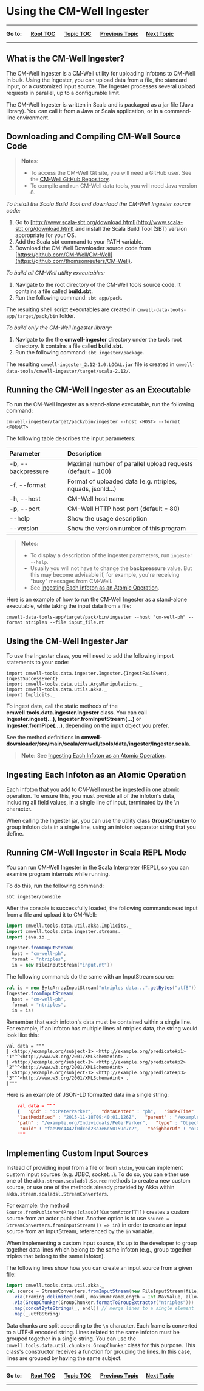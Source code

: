 # Using the CM-Well Ingester

----

**Go to:** &nbsp;&nbsp;&nbsp;&nbsp; [**Root TOC**](CM-Well.RootTOC.md) &nbsp;&nbsp;&nbsp;&nbsp; [**Topic TOC**](Tools.TOC.md) &nbsp;&nbsp;&nbsp;&nbsp; [**Previous Topic**](Tools.UsingTheCM-WellDownloader.md)&nbsp;&nbsp;&nbsp;&nbsp; [**Next Topic**](Tools.UsingTheSPARQLTriggerProcessor.md)  

----

## What is the CM-Well Ingester?

The CM-Well Ingester is a CM-Well utility for uploading infotons to CM-Well in bulk. Using the Ingester, you can upload data from a file, the standard input, or a customized input source. The Ingester processes several upload requests in parallel, up to a configurable limit.

The CM-Well Ingester is written in Scala and is packaged as a jar file (Java library). You can call it from a Java or Scala application, or in a command-line environment.

## Downloading and Compiling CM-Well Source Code

> **Notes:**
> * To access the CM-Well Git site, you will need a GitHub user. See the [CM-Well GitHub Repository](https://github.com/CM-Well/CM-Well).
> * To compile and run CM-Well data tools, you will need Java version 8.

*To install the Scala Build Tool and download the CM-Well Ingester source code:*

1. Go to [http://www.scala-sbt.org/download.html](http://www.scala-sbt.org/download.html) and install the Scala Build Tool (SBT) version appropriate for your OS.
2. Add the Scala sbt command to your PATH variable.
3. Download the CM-Well Downloader source code from [https://github.com/CM-Well/CM-Well](https://github.com/thomsonreuters/CM-Well).

*To build all CM-Well utility executables:*

1. Navigate to the root directory of the CM-Well tools source code. It contains a file called **build.sbt**.
2. Run the following command: ```sbt app/pack```.

The resulting shell script executables are created in ```cmwell-data-tools-app/target/pack/bin``` folder.

*To build only the CM-Well Ingester library:*

1. Navigate to the the **cmwell-ingester** directory under the tools root directory. It contains a file called **build.sbt**.
2. Run the following command: ```sbt ingester/package```.

The resulting `cmwell-ingester_2.12-1.0.LOCAL.jar` file is created in `cmwell-data-tools/cmwell-ingester/target/scala-2.12/`.

## Running the CM-Well Ingester as an Executable

To run the CM-Well Ingester as a stand-alone executable, run the following command:
```
cm-well-ingester/target/pack/bin/ingester --host <HOST> --format <FORMAT>
```
The following table describes the input parameters:

Parameter | Description
:---------|:-------------
-b, --backpressure  <arg> | Maximal number of parallel upload requests (default = 100)                            
-f, --format  <arg> | Format of uploaded data (e.g. ntriples, nquads, jsonld...)
-h, --host  <arg> | CM-Well host name
-p, --port  <arg> | CM-Well HTTP host port (default = 80)
--help  | Show the usage description
--version  | Show the version number of this program

>**Notes:**
>* To display a description of the ingester parameters, run `ingester --help`.
>* Usually you will not have to change the **backpressure** value. But this may become advisable if, for example, you're receiving "busy" messages from CM-Well.
>* See [Ingesting Each Infoton as an Atomic Operation](#hdrAtomic).

Here is an example of how to run the CM-Well Ingester as a stand-alone executable, while taking the input data from a file:
```
cmwell-data-tools-app/target/pack/bin/ingester --host "cm-well-ph" --format ntriples --file input_file.nt
```

## Using the CM-Well Ingester Jar

To use the Ingester class, you will need to add the following import statements to your code:

    import cmwell-tools.data.ingester.Ingester.{IngestFailEvent, IngestSuccessEvent}
    import cmwell-tools.data.utils.ArgsManipulations._
    import cmwell-tools.data.utils.akka._
    import Implicits._

To ingest data, call the static methods of the **cmwell.tools.data.ingester.Ingester** class. You can call  **Ingester.ingest(...)**, **Ingester.fromInputStream(...)** or **Ingester.fromPipe(...)**, depending on the input object you prefer.

See the method definitions in **cmwell-downloader/src/main/scala/cmwell/tools/data/ingester/Ingester.scala**.

>**Note:** See [Ingesting Each Infoton as an Atomic Operation](#hdrAtomic).

<a name="hdrAtomic"></a>
## Ingesting Each Infoton as an Atomic Operation

Each infoton that you add to CM-Well must be ingested in one atomic operation.
To ensure this, you must provide all of the infoton's data, including all field values, in a single line of input, terminated by the \n character.

When calling the Ingester jar, you can use the utility class **GroupChunker** to group infoton data in a single line, using an infoton separator string that you define.

## Running CM-Well Ingester in Scala REPL Mode

You can run CM-Well Ingester in the Scala Interpreter (REPL), so you can examine program internals while running.

To do this, run the following command:
```
sbt ingester/console
```

After the console is successfully loaded, the following commands read input from a file and upload it to CM-Well:
```scala
import cmwell.tools.data.util.akka.Implicits._
import cmwell.tools.data.ingester.streams._
import java.io._

Ingester.fromInputStream(
  host = "cm-well-ph",
  format = "ntriples",
  in = new FileInputStream("input.nt"))
```

The following commands do the same with an InputStream source:
```scala
val is = new ByteArrayInputStream("ntriples data...".getBytes("utf8"))
Ingester.fromInputStream(
  host = "cm-well-ph",
  format = "ntriples",
  in = is)
```
Remember that each infoton's data must be contained within a single line. For example, if an infoton has multiple lines of ntriples data, the string would look like this:
```
val data = """
| <http://example.org/subject-1> <http://example.org/predicate#p1> "1"^^<http://www.w3.org/2001/XMLSchema#int> .
| <http://example.org/subject-1> <http://example.org/predicate#p2> "2"^^<http://www.w3.org/2001/XMLSchema#int> .
| <http://example.org/subject-1> <http://example.org/predicate#p3> "3"^^<http://www.w3.org/2001/XMLSchema#int> .
|"""
```
Here is an example of JSON-LD formatted data in a single string:
```JSON
    val data = """
    {   "@id" : "o:PeterParker",   "dataCenter" : "ph",   "indexTime" : "1447839602260",  
    "lastModified" : "2015-11-18T09:40:01.126Z",   "parent" : "/example.org/Individuals",  
    "path" : "/example.org/Individuals/PeterParker",   "type" : "ObjectInfoton",  
     "uuid" : "fae99c4442f0dced28a3e6d50159c7c2",   "neighborOf" : "o:ClarkKent" }
    """
```
## Implementing Custom Input Sources

Instead of providing input from a file or from `stdin`, you can implement custom input sources (e.g. JDBC, socket...). To do so, you can either use one of the `akka.stream.scaladsl.Source` methods to create a new custom source, or use one of the methods already provided by Akka within `akka.stream.scaladsl.StreamConverters`.

For example: the method `Source.fromPublisher(Props(classOf[CustomActor[T]])` creates a custom source from an actor publisher. Another option is to use `source = StreamConverters.fromInputStream(() => in)` in order to create an input source from an InputStream, referenced by the `in` variable.

When implementing a custom input source, it's up to the developer to group together data lines which belong to the same infoton (e.g., group together triples that belong to the same infoton).

The following lines show how you can create an input source from a given file:
```scala
import cmwell.tools.data.util.akka._
val source = StreamConverters.fromInputStream(new FileInputStream(file))
  .via(Framing.delimiter(endl, maximumFrameLength = Int.MaxValue, allowTruncation = true))
  .via(GroupChunker(GroupChunker.formatToGroupExtractor("ntriples")))
  .map(concatByteStrings(_, endl)) // merge lines to a single element
  .map(_.utf8String)
```
Data chunks are split according to the `\n` character. Each frame is converted to a UTF-8 encoded string. Lines related to the same infoton must be grouped together in a single string. You can use the `cmwell.tools.data.util.chunkers.GroupChunker` class for this purpose. This class's constructor receives a function for grouping the lines. In this case, lines are grouped by having the same subject.


----

**Go to:** &nbsp;&nbsp;&nbsp;&nbsp; [**Root TOC**](CM-Well.RootTOC.md) &nbsp;&nbsp;&nbsp;&nbsp; [**Topic TOC**](Tools.TOC.md) &nbsp;&nbsp;&nbsp;&nbsp; [**Previous Topic**](Tools.UsingTheCM-WellDownloader.md)&nbsp;&nbsp;&nbsp;&nbsp; [**Next Topic**](Tools.UsingTheSPARQLTriggerProcessor.md)  

----

